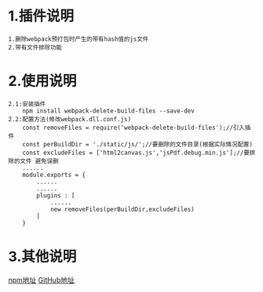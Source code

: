 # 1.插件说明
	1.删除webpack预打包时产生的带有hash值的js文件
	2.带有文件排除功能
# 2.使用说明
	2.1:安装插件
		npm install webpack-delete-build-files --save-dev
	2.2:配置方法(修改webpack.dll.conf.js)
		const removeFiles = require('webpack-delete-build-files');//引入插件
		const perBuildDir = './static/js/';//要删除的文件目录(根据实际情况配置)
		const excludeFiles = ['html2canvas.js','jsPdf.debug.min.js'];//要排除的文件 避免误删
		......
		module.exports = {
			......
			......
			plugins : [
				......
				new removeFiles(perBuildDir,excludeFiles)
			]
		}
# 3.其他说明
[npm地址](https://www.npmjs.com/package/webpack-delete-build-files)
[GitHub地址](https://github.com/wangfpp/webpack-delete-build-files)
